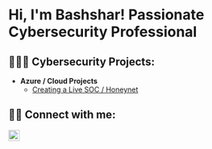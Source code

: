 <h1>Hi, I'm Bashshar! Passionate Cybersecurity Professional</h1>
<h2>👨🏾‍💻 Cybersecurity Projects:</h2>

- <b>Azure / Cloud Projects</b>
  - [Creating a Live SOC / Honeynet](https://github.com/bconway1906/Azure-SOC-Honeynet)

<h2> 🤳🏾 Connect with me:</h2>

[<img align="left" alt="BashsharConway | LinkedIn" width="22px" src="https://cdn.jsdelivr.net/npm/simple-icons@v3/icons/linkedin.svg" />][linkedin]

[linkedin]: [https](https://www.linkedin.com/in/bashshar-c-257755267/)://linkedin.com/in/joshmadakor

<!--
**joshmadakor1/joshmadakor1** is a ✨ _special_ ✨ repository because its `README.md` (this file) appears on your GitHub profile.

Here are some ideas to get you started:

- 🔭 I’m currently working on ...
- 🌱 I’m currently learning ...
- 👯 I’m looking to collaborate on ...
- 🤔 I’m looking for help with ...
- 💬 Ask me about ...
- 📫 How to reach me: ...
- 😄 Pronouns: ...
- ⚡ Fun fact: ...
-->
